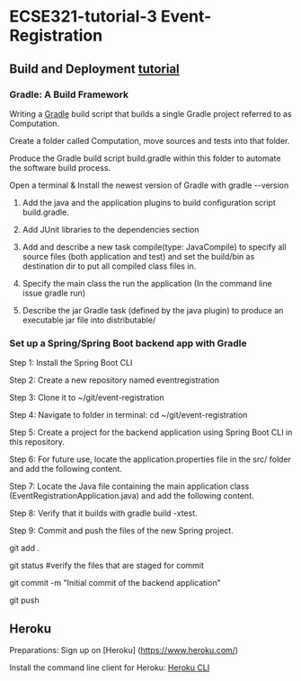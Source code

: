 # ECSE321-tutorial-3 Event-Registration

## Build and Deployment [tutorial](https://mcgill-ecse321-winter2019.github.io/EventRegistration-Tutorials/#_backend_with_spring_and_java_jpa)

### Gradle: A Build Framework

Writing a [Gradle](https://gradle.org/) build script that builds a single Gradle project referred to as Computation.

Create a folder called Computation, move sources and tests into that folder.

Produce the Gradle build script build.gradle within this folder to automate the software build process.

Open a terminal & Install the newest version of Gradle with gradle --version

1. Add the java and the application plugins to build configuration script build.gradle.

2. Add JUnit libraries to the dependencies section

3. Add and describe a new task compile(type: JavaCompile) to specify all source files (both application and test) and set the build/bin as destination dir to put all compiled class files in.

4. Specify the main class the run the application (In the command line issue gradle run)

5. Describe the jar Gradle task (defined by the java plugin) to produce an executable jar file into distributable/

### Set up a Spring/Spring Boot backend app with Gradle

Step 1: Install the Spring Boot CLI 

Step 2: Create a new repository named eventregistration

Step 3: Clone it to ~/git/event-registration

Step 4: Navigate to folder in terminal: cd ~/git/event-registration

Step 5: Create a project for the backend application using Spring Boot CLI in this repository.

Step 6: For future use, locate the application.properties file in the src/ folder and add the following content.

Step 7: Locate the Java file containing the main application class (EventRegistrationApplication.java) and add the following content.

Step 8: Verify that it builds with gradle build -xtest.

Step 9: Commit and push the files of the new Spring project.

git add .

git status #verify the files that are staged for commit

git commit -m "Initial commit of the backend application"

git push

## Heroku

Preparations: Sign up on [Heroku] (https://www.heroku.com/)

Install the command line client for Heroku: [Heroku CLI](https://devcenter.heroku.com/articles/heroku-cli)
